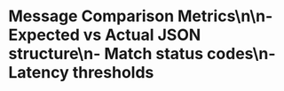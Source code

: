 # Message Comparison Metrics\n\n- Expected vs Actual JSON structure\n- Match status codes\n- Latency thresholds
